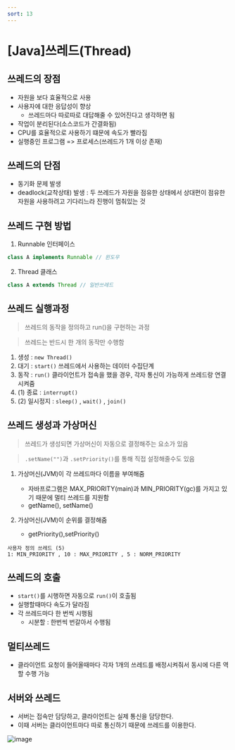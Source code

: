 ```yaml
---
sort: 13
---
```



# [Java]쓰레드(Thread)

## 쓰레드의 장점
- 자원을 보다 효율적으로 사용
- 사용자에 대한 응답성이 향상 
  - 쓰레드마다 따로따로 대답해줄 수 있어진다고 생각하면 됨
- 작업이 분리된다(소스코드가 간결화됨)
- CPU를 효율적으로 사용하기 떄문에 속도가 빨라짐
- 실행중인 프로그램 => 프로세스(쓰레드가 1개 이상 존재)

## 쓰레드의 단점
- 동기화 문제 발생
- deadlock(교착상태) 발생 : 두 쓰레드가 자원을 점유한 상태에서 상대편이 점유한 자원을 사용하려고 기다리느라 진행이 멈춰있는 것

## 쓰레드 구현 방법
1. Runnable 인터페이스

```java
class A implements Runnable // 윈도우
```

2. Thread 클래스

```java
class A extends Thread // 일반쓰레드
```

## 쓰레드 실행과정
> 쓰레드의 동작을 정의하고 run()을 구현하는 과정  

> 쓰레드는 반드시 한 개의 동작만 수행함

1. 생성 : ```new Thread()```  
2. 대기 : ```start()``` 쓰레드에서 사용하는 데이터 수집단계  
3. 동작 : ```run()``` 클라이언트가 접속을 했을 경우, 각자 통신이 가능하게 쓰레드랑 연결시켜줌
4. (1) 종료 : ```interrupt()```    
4. (2) 일시정지 : ```sleep()``` , ```wait()``` , ```join()```  

## 쓰레드 생성과 가상머신
> 쓰레드가 생성되면 가상머신이 자동으로 결정해주는 요소가 있음  

> ```.setName("")```과 ```.setPriority()```를 통해 직접 설정해줄수도 있음

1. 가상머신(JVM)이 각 쓰레드마다 이름을 부여해줌  
    - 자바프로그램은 MAX_PRIORITY(main)과 MIN_PRIORITY(gc)를 가지고 있기 때문에 멀티 쓰레드를 지원함
    - getName(), setName()

2. 가상머신(JVM)이 순위를 결정해줌  
    - getPriority(),setPriority()
    
  ``` 
  사용자 정의 쓰레드 (5)
  1: MIN_PRIORITY , 10 : MAX_PRIORITY , 5 : NORM_PRIORITY
  ```

## 쓰레드의 호출
- ```start()```를 시행하면 자동으로 ```run()```이 호출됨
- 실행할때마다 속도가 달라짐
- 각 쓰레드마다 한 번씩 시행됨
    - 시분할 : 한번씩 번갈아서 수행됨

## 멀티쓰레드
- 클라이언트 요청이 들어올때마다 각자 1개의 쓰레드를 배정시켜줘서 동시에 다른 역할 수행 가능

## 서버와 쓰레드
- 서버는 접속만 담당하고, 클라이언트는 실제 통신을 담당한다.
- 이때 서버는 클라이언트마다 따로 통신하기 때문에 쓰레드를 이용한다.

![image](https://user-images.githubusercontent.com/66978721/103266810-c3746d80-49f3-11eb-8e9f-6fec97870248.png)
